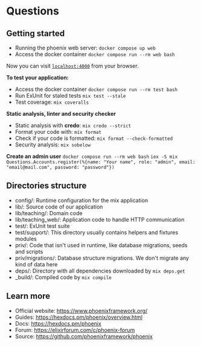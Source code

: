 # Questions

## Getting started

* Running the phoenix web server: `docker compose up web`
* Access the docker container `docker compose run --rm web bash`

Now you can visit [`localhost:4000`](http://localhost:4000) from your browser.

**To test your application:**

* Access the docker container `docker compose run --rm test bash`
* Run ExUnit for staled tests `mix test --stale`
* Test coverage: `mix coveralls`

**Static analysis, linter and security checker**

* Static analysis with **credo**: `mix credo --strict`
* Format your code with: `mix format`
* Check if your code is formatted: `mix format --check-formatted`
* Security analysis: `mix sobelow`

**Create an admin user**
``docker compose run --rm web bash``
``iex -S mix``
``Questions.Accounts.register(%{name: "Your name", role: "admin", email: "email@mail.com", password: "password"})``

## Directories structure

* config/: Runtime configuration for the mix application
* lib/: Source code of our application
* lib/teaching/: Domain code
* lib/teaching_web/: Application code to handle HTTP communication
* test/: ExUnit test suite
* test/support/: This directory usually contains helpers and fixtures modules
* priv/: Code that isn't used in runtime, like database migrations, seeds and scripts
* priv/migrations/: Database structure migrations. We don't migrate any kind of data here
* deps/: Directory with all dependencies downloaded by `mix deps.get`
* _build/: Compiled code by `mix compile`

## Learn more

  * Official website: https://www.phoenixframework.org/
  * Guides: https://hexdocs.pm/phoenix/overview.html
  * Docs: https://hexdocs.pm/phoenix
  * Forum: https://elixirforum.com/c/phoenix-forum
  * Source: https://github.com/phoenixframework/phoenix
